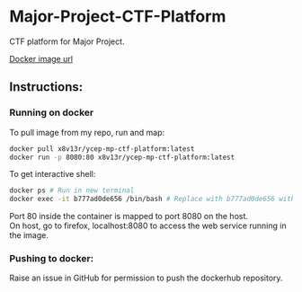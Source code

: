 # Major-Project-CTF-Platform
CTF platform for Major Project. 

[Docker image url](https://hub.docker.com/r/x8v13r/ycep-mp-ctf-platform)

## Instructions:
### Running on docker
To pull image from my repo, run and map:
```bash
docker pull x8v13r/ycep-mp-ctf-platform:latest
docker run -p 8080:80 x8v13r/ycep-mp-ctf-platform:latest
```
 To get interactive shell:
```bash
docker ps # Run in new terminal
docker exec -it b777ad0de656 /bin/bash # Replace with b777ad0de656 with actual container id
```
Port 80 inside the container is mapped to port 8080 on the host.<br>
On host, go to firefox, localhost:8080 to access the web service running in the image.

### Pushing to docker:
Raise an issue in GitHub for permission to push the dockerhub repository. 
